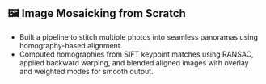 ## 🖼️ Image Mosaicking from Scratch

- Built a pipeline to stitch multiple photos into seamless panoramas using homography-based alignment.  
- Computed homographies from SIFT keypoint matches using RANSAC, applied backward warping, and blended aligned images with overlay and weighted modes for smooth output.
